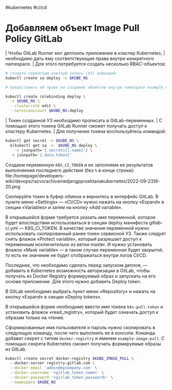 #kubernetes  #ci/cd
# Добавляем объект Image Pull Policy GitLab

| Чтобы GitLab Runner мог деплоить приложение в кластер Kubernetes, 
| необходимо дать ему соответствующие права внутри конкретного namespace. 
| Для этого потребуется создать несколько RBAC-объектов:

```bash
# создать сервисную учетную запись (УЗ) командой:
kubectl create sa deploy -n $KUBE_NS

# предоставить ей права на создание объектов внутри namespace example_namespace

kubectl create rolebinding deploy \
  -n $KUBE_NS \
  --clusterrole edit \
  --serviceaccount $KUBE_NS:deploy
```
  
| Токен созданной УЗ необходимо прописать в GitLab-переменных. 
| С помощью этого токена GitLab Runner сможет получать доступ к кластеру Kubernetes. 
| Для получения токена воспользуйтесь командой:

```bash
kubectl get secret -n $KUBE_NS \
  $(kubectl get sa -n  $KUBE_NS deploy \
    -o jsonpath='{.secrets[].name}') \
  -o jsonpath='{.data.token}'
```

Создаем переменную `K8S_CI_TOKEN` и ее заполняем ее результатов выполнеения последнего действия (без `%` в конце строки):
file:/homepage/developers-wiki/devops/razvorachivaniedjangpproektanakubernetes/2022-09-2316-20.png

Скопируйте токен в буфер обмена и вернитесь в интерфейс GitLab. В пункте меню «Settings» — «CI/CD» нужно нажать на кнопку «Expand» в секции «Variables» и затем на кнопку «Add variable».

В открывшейся форме требуется указать имя переменной, которое будет впоследствии использоваться в секции deploy манифеста gitlab-ci.yml — K8S_CI_TOKEN. В качестве значения переменной нужно использовать скопированный ранее токен сервисной УЗ. Также следует снять флажок «Protect variable», который разрешает доступ к переменным исключительно из ветки master. И нужно установить флажок «Mask variable» — в таком случае переменная будет закрытой, то есть ее значение не будет отображаться внутри логов CI/CD.

Последнее, что необходимо сделать перед запуском деплоя, — добавить в Kubernetes возможность авторизации в GitLab, чтобы получать из Docker Registry формируемый образ и запускать на его основе приложение. Для этого нужно добавить Deploy token.

В GitLab необходимо выбрать пункт меню «Repository» и нажать на кнопку «Expand» в секции «Deploy tokens».

В открывшейся форме необходимо ввести имя токена `k8s-pull-token` и установить флажок «read_registry», который будет означать доступ к образам только на чтение.

Сформированные имя пользователя и пароль нужно скопировать в следующую команду, после чего выполнить ее в консоли. Команда добавит секрет с типом `docker-registry` и именем `example-image-pull`. С помощью секрета Kubernetes сможет получать формируемые образы из GitLab.

```bash
kubectl create secret docker-registry $KUBE_IMAGE_PULL \ 
  --docker-server registry.gitlab.com \
  --docker-email 'admin@mycompany.com' \
  --docker-username '<gitlab_token_name>' \
  --docker-password '<gitlab_token_password>' \
  --namespace $KUBE_NS
```
